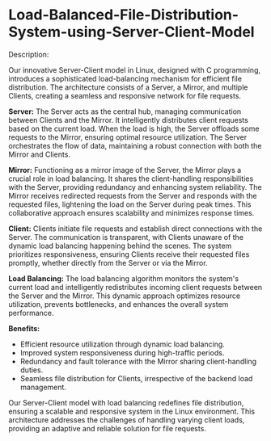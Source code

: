 # Load-Balanced-File-Distribution-System-using-Server-Client-Model

Description:

Our innovative Server-Client model in Linux, designed with C programming, introduces a sophisticated load-balancing mechanism for efficient file distribution. The architecture consists of a Server, a Mirror, and multiple Clients, creating a seamless and responsive network for file requests.

**Server:**
The Server acts as the central hub, managing communication between Clients and the Mirror. It intelligently distributes client requests based on the current load. When the load is high, the Server offloads some requests to the Mirror, ensuring optimal resource utilization. The Server orchestrates the flow of data, maintaining a robust connection with both the Mirror and Clients.

**Mirror:**
Functioning as a mirror image of the Server, the Mirror plays a crucial role in load balancing. It shares the client-handling responsibilities with the Server, providing redundancy and enhancing system reliability. The Mirror receives redirected requests from the Server and responds with the requested files, lightening the load on the Server during peak times. This collaborative approach ensures scalability and minimizes response times.

**Client:**
Clients initiate file requests and establish direct connections with the Server. The communication is transparent, with Clients unaware of the dynamic load balancing happening behind the scenes. The system prioritizes responsiveness, ensuring Clients receive their requested files promptly, whether directly from the Server or via the Mirror.

**Load Balancing:**
The load balancing algorithm monitors the system's current load and intelligently redistributes incoming client requests between the Server and the Mirror. This dynamic approach optimizes resource utilization, prevents bottlenecks, and enhances the overall system performance.

**Benefits:**
- Efficient resource utilization through dynamic load balancing.
- Improved system responsiveness during high-traffic periods.
- Redundancy and fault tolerance with the Mirror sharing client-handling duties.
- Seamless file distribution for Clients, irrespective of the backend load management.

Our Server-Client model with load balancing redefines file distribution, ensuring a scalable and responsive system in the Linux environment. This architecture addresses the challenges of handling varying client loads, providing an adaptive and reliable solution for file requests.
